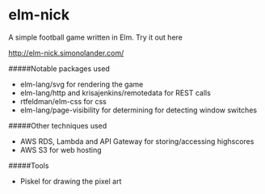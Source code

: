# elm-nick

A simple football game written in Elm. Try it out here 

http://elm-nick.simonolander.com/

#####Notable packages used
* elm-lang/svg for rendering the game
* elm-lang/http and krisajenkins/remotedata for REST calls
* rtfeldman/elm-css for css
* elm-lang/page-visibility for determining for detecting window switches

#####Other techniques used
* AWS RDS, Lambda and API Gateway for storing/accessing highscores
* AWS S3 for web hosting

#####Tools
* Piskel for drawing the pixel art
